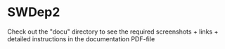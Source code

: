 # SWDep2

Check out the "docu" directory to see the required screenshots + links + detailed instructions in the documentation PDF-file
